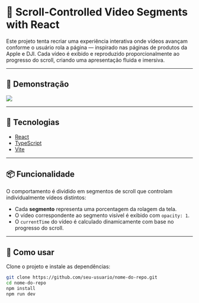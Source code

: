 # 🎥 Scroll-Controlled Video Segments with React

Este projeto tenta recriar uma experiência interativa onde vídeos avançam conforme o usuário rola a página — inspirado nas páginas de produtos da Apple e DJI. Cada vídeo é exibido e reproduzido proporcionalmente ao progresso do scroll, criando uma apresentação fluida e imersiva.

---

## 🚀 Demonstração

![](public/react-scroll-controlled-video-demo.gif)

---

## 🧰 Tecnologias

- [React](https://reactjs.org/)
- [TypeScript](https://www.typescriptlang.org/)
- [Vite](https://vitejs.dev/)

---

## 📦 Funcionalidade

O comportamento é dividido em segmentos de scroll que controlam individualmente vídeos distintos:

- Cada **segmento** representa uma porcentagem da rolagem da tela.
- O vídeo correspondente ao segmento visível é exibido com `opacity: 1`.
- O `currentTime` do vídeo é calculado dinamicamente com base no progresso do scroll.

---

## 🧪 Como usar

Clone o projeto e instale as dependências:

```bash
git clone https://github.com/seu-usuario/nome-do-repo.git
cd nome-do-repo
npm install
npm run dev
